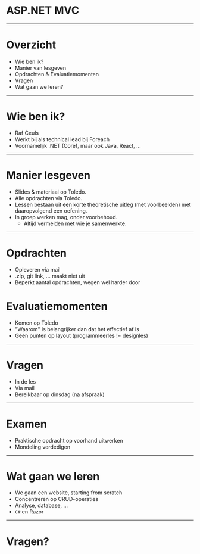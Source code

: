 # ASP.NET MVC
---
# Overzicht
- Wie ben ik?
- Manier van lesgeven
- Opdrachten & Evaluatiemomenten
- Vragen
- Wat gaan we leren?
---
# Wie ben ik?
- Raf Ceuls
- Werkt bij als technical lead bij Foreach
- Voornamelijk .NET (Core), maar ook Java, React, ...
---
# Manier lesgeven
- Slides & materiaal op Toledo.
- Alle opdrachten via Toledo.
- Lessen bestaan uit een korte theoretische uitleg (met voorbeelden) met daaropvolgend een oefening.
- In groep werken mag, onder voorbehoud.
    - Altijd vermelden met wie je samenwerkte.
---
# Opdrachten
- Opleveren via mail
- .zip, git link, ... maakt niet uit
- Beperkt aantal opdrachten, wegen wel harder door
# Evaluatiemomenten
- Komen op Toledo
- "Waarom" is belangrijker dan dat het effectief af is
- Geen punten op layout (programmeerles != designles)
---
# Vragen
- In de les
- Via mail
- Bereikbaar op dinsdag (na afspraak)
---
# Examen
- Praktische opdracht op voorhand uitwerken
- Mondeling verdedigen
---
# Wat gaan we leren
- We gaan een website, starting from scratch
- Concentreren op CRUD-operaties
- Analyse, database, ...
- `C#` en Razor
---
# Vragen?